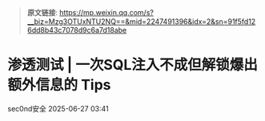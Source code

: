 > **原文链接**: https://mp.weixin.qq.com/s?__biz=Mzg3OTUxNTU2NQ==&mid=2247491396&idx=2&sn=91f5fd126dd8b43c7078d9c6a7d18abe

#  渗透测试 | 一次SQL注入不成但解锁爆出额外信息的 Tips   
 sec0nd安全   2025-06-27 03:41  
  
